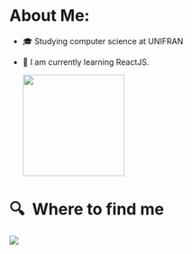 # About Me:

      
- 🎓 Studying computer science at UNIFRAN
- 🔭 I am currently learning ReactJS.

  <img height="180em" src="https://github-readme-stats.vercel.app/api/top-langs/?username=RenanRSilva&layout=compact&langs_count=16&theme=dracula"/>


# 🔍  Where to find me
[<img src="https://img.shields.io/badge/linkedin-%230077B5.svg?&style=for-the-badge&logo=linkedin&logoColor=white" />](https://www.linkedin.com/in/renan-rambul-7551a9206/)



